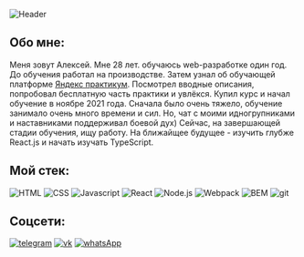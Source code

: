  ![Header](https://secretmag.ru/imgs/2019/11/18/16/3659961/4c76f0d649a2246740850eb9a26cfda93060fa53.gif)
 
## Обо мне:

Меня зовут Алексей. Мне 28 лет. обучаюсь web-разработке один год. До обучения работал на производстве.
Затем узнал об обучающей платформе [Яндекс практикум](https://practicum.yandex.ru/?utm_source=yandex&utm_medium=cpc&utm_campaign=Yan_Sch_RF_Main_Brand_460&utm_content=sty_search:s_none:cid_66501562:gid_4720430462:kw_яндекс%20практикум:pid_34462630952:aid_11267854057:crid_0:rid_:p_1:pty_premium:mty_:mkw_:dty_desktop:cgcid_0:rn_Ступино:rid_10756&utm_term=яндекс%20практикум&etext=2202.Xr90lYZUBxQpQVc8OJJwYZibKjutBT9t4rTWoB6X9Fg4uwULoj53-7_t6HkfLNJHZ2JpYWZnY2ttdWdmd3Fpbw.b13cfbbaccd8f48db1c8557abb27f73c168aa9e0&yclid=3816031122315858839).
Посмотрел вводные описания, попробовал бесплатную часть практики и увлёкся. Купил курс и начал обучение в ноябре 2021 года.
Сначала было очень тяжело, обучение занимало очень много времени и сил. Но, чат с моими идногрупниками и наставниками поддерживал боевой дух)
Сейчас, на завершающей стадии обучения, ищу работу. На ближайщее будущее - изучить глубже React.js и начать изучать TypeScript.

## Мой стек:
![HTML](https://img.shields.io/badge/-HTML-292a30?style=for-the-badge&logo=HTML5)
![CSS](https://img.shields.io/badge/-CSS-292a30?style=for-the-badge&logo=CSS3)
![Javascript](https://img.shields.io/badge/-Javascript-292a30?style=for-the-badge&logo=Javascript)
![React](https://img.shields.io/badge/-React.js-292a30?style=for-the-badge&logo=React)
![Node.js](https://img.shields.io/badge/-Node.js-292a30?style=for-the-badge&logo=Node.js)
![Webpack](https://img.shields.io/badge/-Webpack-292a30?style=for-the-badge&logo=Webpack)
![BEM](https://img.shields.io/badge/-BEM-292a30?style=for-the-badge&logo=BEM)
![git](https://img.shields.io/badge/-git-292a30?style=for-the-badge&logo=git)

## Соцсети:
[![telegram](https://img.shields.io/badge/-telegram-292a30?style=for-the-badge&logo=telegram)](https://t.me/llyoly)
[![vk](https://img.shields.io/badge/-vk-292a30?style=for-the-badge&logo=vk)](https://vk.com/doyouknowlechkarpov)
[![whatsApp](https://img.shields.io/badge/-whatsApp-292a30?style=for-the-badge&logo=whatsApp)](https://wa.me/79998023479)